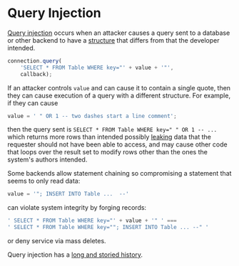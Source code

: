 # Query Injection

[Query injection][] occurs when an attacker causes a query sent to a
database or other backend to have a [structure][spp] that differs from
that the developer intended.

```js
connection.query(
    'SELECT * FROM Table WHERE key="' + value + '"',
    callback);
```

If an attacker controls `value` and can cause it to contain a single
quote, then they can cause execution of a query with a different structure.
For example, if they can cause

```js
value = ' " OR 1 -- two dashes start a line comment';
```

then the query sent is `SELECT * FROM Table WHERE key=" " OR 1 -- ...`
which returns more rows than intended possibly [leaking](./threat-EXF.md)
data that the requester should not have been able to access, and may
cause other code that loops over the result set to modify rows other than
the ones the system's authors intended.

Some backends allow statement chaining so compromising a statement
that seems to only read data:

```js
value = '"; INSERT INTO Table ...  --'
```

can violate system integrity by forging records:

```js
' SELECT * FROM Table WHERE key="' + value + '" ' ===
' SELECT * FROM Table WHERE key=""; INSERT INTO Table ... --" '
```

or deny service via mass deletes.

Query injection has a [long and storied history][hall-of-shame].

[Query injection]: http://bobby-tables.com/
[hall-of-shame]: http://codecurmudgeon.com/wp/sql-injection-hall-of-shame/
[spp]: https://rawgit.com/mikesamuel/sanitized-jquery-templates/trunk/safetemplate.html#structure_preservation_property
